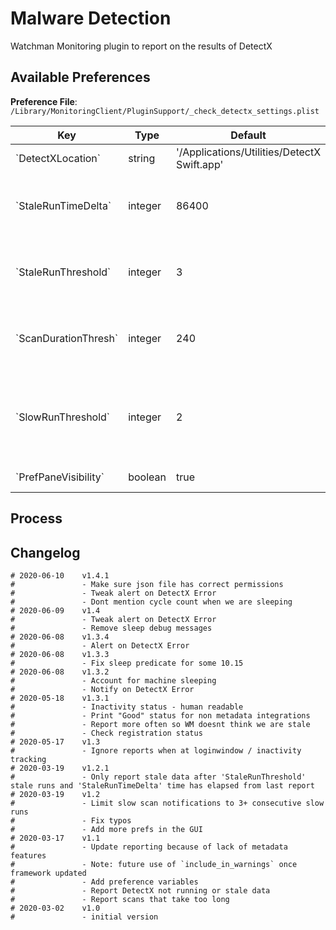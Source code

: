 # Malware Detection

Watchman Monitoring plugin to report on the results of DetectX

## Available Preferences

**Preference File**: `/Library/MonitoringClient/PluginSupport/_check_detectx_settings.plist`

<table>
<thead>
	<tr>
		<th>Key</th>
		<th>Type</th>
		<th>Default</th>
    <th>Description</th>
	</tr>
</thead>
<tbody>
	<tr>
		<td>`DetectXLocation`</td>
		<td>string</td>
		<td>'/Applications/Utilities/DetectX Swift.app'</td>
    <td>Location of DetectX app</td>
	</tr>
  <tr>
    <td>`StaleRunTimeDelta`</td>
    <td>integer</td>
    <td>86400</td>
    <td>How much time can go by without new DetectX data before we raise an alert (in seconds)</td>
  </tr>
  <tr>
    <td>`StaleRunThreshold`</td>
    <td>integer</td>
    <td>3</td>
    <td>How many consecutive plugin runs with no new data are ok before raising an alert</td>
  </tr>
  <tr>
    <td>`ScanDurationThresh`</td>
    <td>integer</td>
    <td>240</td>
    <td>A DetectX scan taking `ScanDurationThresh` amount of seconds or longer is too long</td>
  </tr>
  <tr>
    <td>`SlowRunThreshold`</td>
    <td>integer</td>
    <td>2</td>
    <td>How many consecutive DetectX scans taking longer than `ScanDurationThresh` are ok before raising an alert</td>
  </tr>
  <tr>
    <td>`PrefPaneVisibility`</td>
    <td>boolean</td>
    <td>true</td>
    <td>Visibility within the WM pref-pane</td>
  </tr>
</tbody>
</table>

## Process

## Changelog

```
# 2020-06-10    v1.4.1
#               - Make sure json file has correct permissions
#               - Tweak alert on DetectX Error
#               - Dont mention cycle count when we are sleeping
# 2020-06-09    v1.4
#               - Tweak alert on DetectX Error
#               - Remove sleep debug messages
# 2020-06-08    v1.3.4
#               - Alert on DetectX Error
# 2020-06-08    v1.3.3
#               - Fix sleep predicate for some 10.15
# 2020-06-08    v1.3.2
#               - Account for machine sleeping
#               - Notify on DetectX Error
# 2020-05-18    v1.3.1
#               - Inactivity status - human readable
#               - Print "Good" status for non metadata integrations
#               - Report more often so WM doesnt think we are stale
#               - Check registration status
# 2020-05-17    v1.3
#               - Ignore reports when at loginwindow / inactivity tracking
# 2020-03-19    v1.2.1
#               - Only report stale data after 'StaleRunThreshold' stale runs and 'StaleRunTimeDelta' time has elapsed from last report
# 2020-03-19    v1.2
#               - Limit slow scan notifications to 3+ consecutive slow runs
#               - Fix typos
#               - Add more prefs in the GUI
# 2020-03-17    v1.1
#               - Update reporting because of lack of metadata features
#               - Note: future use of `include_in_warnings` once framework updated
#               - Add preference variables
#               - Report DetectX not running or stale data
#               - Report scans that take too long
# 2020-03-02    v1.0
#               - initial version
```
